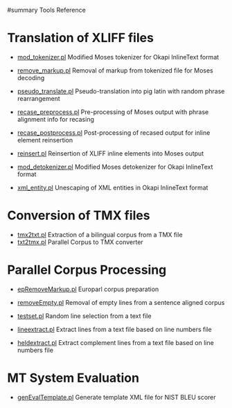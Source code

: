 ﻿#summary Tools Reference
# Translation of XLIFF files #
  * [mod\_tokenizer.pl](Pod_mod_tokenizer.md) Modified Moses tokenizer for Okapi InlineText format
  * [remove\_markup.pl](Pod_remove_markup.md) Removal of markup from tokenized file for Moses decoding

  * [pseudo\_translate.pl](Pod_pseudo_translate.md) Pseudo-translation into pig latin with random phrase rearrangement

  * [recase\_preprocess.pl](Pod_recase_preprocess.md) Pre-processing of Moses output with phrase alignment info for recasing
  * [recase\_postprocess.pl](Pod_recase_postprocess.md) Post-processing of recased output for inline element reinsertion

  * [reinsert.pl](Pod_reinsert.md) Reinsertion of XLIFF inline elements into Moses output
  * [mod\_detokenizer.pl](Pod_mod_detokenizer.md) Modified Moses detokenizer for Okapi InlineText format

  * [xml\_entity.pl](Pod_xml_entity.md) Unescaping of XML entities in Okapi InlineText format

# Conversion of TMX files #
  * [tmx2txt.pl](Pod_tmx2txt.md) Extraction of a bilingual corpus from a TMX file
  * [txt2tmx.pl](Pod_txt2tmx.md) Parallel Corpus to TMX converter

# Parallel Corpus Processing #
  * [epRemoveMarkup.pl](Pod_epRemoveMarkup.md) Europarl corpus preparation

  * [removeEmpty.pl](Pod_removeEmpty.md) Removal of empty lines from a sentence aligned corpus

  * [testset.pl](Pod_testset.md) Random line selection from a text file
  * [lineextract.pl](Pod_lineextract.md) Extract lines from a text file based on line numbers file
  * [heldextract.pl](Pod_heldextract.md) Extract complement lines from a text file based on line numbers file

# MT System Evaluation #
  * [genEvalTemplate.pl](Pod_genEvalTemplate.md) Generate template XML file for NIST BLEU scorer